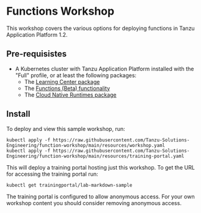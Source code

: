 Functions Workshop
=====================

This workshop covers the various options for deploying functions in Tanzu Application Platform 1.2.

## Pre-requisistes
- A Kubernetes cluster with Tanzu Application Platform installed with the "Full" profile, or at least the following packages:
  -  The [Learning Center package](https://docs.vmware.com/en/VMware-Tanzu-Application-Platform/1.2/tap/GUID-learning-center-install-learning-center.html)
  -  The [Functions (Beta) functionality](https://docs.vmware.com/en/VMware-Tanzu-Application-Platform/1.2/tap/GUID-workloads-using-functions.html)
  -  The [Cloud Native Runtimes package](https://docs.vmware.com/en/VMware-Tanzu-Application-Platform/1.2/tap/GUID-cloud-native-runtimes-install-cnrt.html)

## Install
To deploy and view this sample workshop, run:

```
kubectl apply -f https://raw.githubusercontent.com/Tanzu-Solutions-Engineering/function-workshop/main/resources/workshop.yaml
kubectl apply -f https://raw.githubusercontent.com/Tanzu-Solutions-Engineering/function-workshop/main/resources/training-portal.yaml
```

This will deploy a training portal hosting just this workshop. To get the
URL for accessing the training portal run:

```
kubectl get trainingportal/lab-markdown-sample
```

The training portal is configured to allow anonymous access. For your own
workshop content you should consider removing anonymous access.

